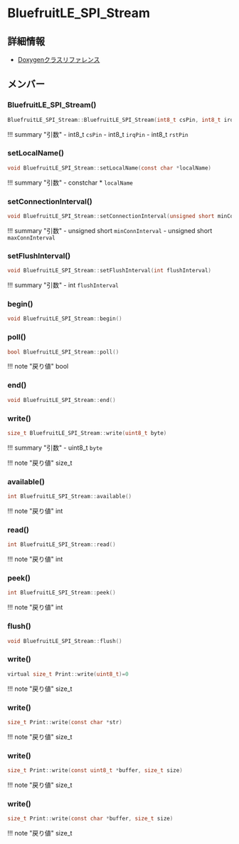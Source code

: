 # BluefruitLE_SPI_Stream



## 詳細情報

- [Doxygenクラスリファレンス](https://lang-ship.com/reference/Arduino/latest/class_bluefruit_l_e___s_p_i___stream.html)

## メンバー

### BluefruitLE_SPI_Stream()



```c
BluefruitLE_SPI_Stream::BluefruitLE_SPI_Stream(int8_t csPin, int8_t irqPin, int8_t rstPin)
```

!!! summary "引数"
	- int8_t `csPin` 
	- int8_t `irqPin` 
	- int8_t `rstPin` 



### setLocalName()



```c
void BluefruitLE_SPI_Stream::setLocalName(const char *localName)
```

!!! summary "引数"
	- constchar * `localName` 



### setConnectionInterval()



```c
void BluefruitLE_SPI_Stream::setConnectionInterval(unsigned short minConnInterval, unsigned short maxConnInterval)
```

!!! summary "引数"
	- unsigned short `minConnInterval` 
	- unsigned short `maxConnInterval` 



### setFlushInterval()



```c
void BluefruitLE_SPI_Stream::setFlushInterval(int flushInterval)
```

!!! summary "引数"
	- int `flushInterval` 



### begin()



```c
void BluefruitLE_SPI_Stream::begin()
```



### poll()



```c
bool BluefruitLE_SPI_Stream::poll()
```

!!! note "戻り値"
	bool



### end()



```c
void BluefruitLE_SPI_Stream::end()
```



### write()



```c
size_t BluefruitLE_SPI_Stream::write(uint8_t byte)
```

!!! summary "引数"
	- uint8_t `byte` 

!!! note "戻り値"
	size_t



### available()



```c
int BluefruitLE_SPI_Stream::available()
```

!!! note "戻り値"
	int



### read()



```c
int BluefruitLE_SPI_Stream::read()
```

!!! note "戻り値"
	int



### peek()



```c
int BluefruitLE_SPI_Stream::peek()
```

!!! note "戻り値"
	int



### flush()



```c
void BluefruitLE_SPI_Stream::flush()
```



### write()



```c
virtual size_t Print::write(uint8_t)=0
```

!!! note "戻り値"
	size_t



### write()



```c
size_t Print::write(const char *str)
```

!!! note "戻り値"
	size_t



### write()



```c
size_t Print::write(const uint8_t *buffer, size_t size)
```

!!! note "戻り値"
	size_t



### write()



```c
size_t Print::write(const char *buffer, size_t size)
```

!!! note "戻り値"
	size_t



